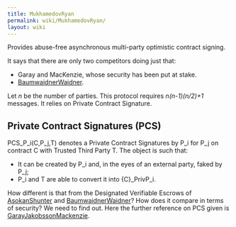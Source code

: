 ```yaml
---
title: MukhamedovRyan
permalink: wiki/MukhamedovRyan/
layout: wiki
---
```


Provides abuse-free asynchronous multi-party optimistic contract
signing.

It says that there are only two competitors doing just that:

-   Garay and MacKenzie, whose security has been put at stake.
-   [BaumwaidnerWaidner](/wiki/BaumwaidnerWaidner "wikilink").

Let *n* be the number of parties. This protocol requires *n(n-1)(n/2)+1*
messages. It relies on Private Contract Signature.

Private Contract Signatures (PCS)
---------------------------------

PCS\_P\_i(C,P\_j,T) denotes a Private Contract Signatures by P\_i for
P\_j on contract C with Trusted Third Party T. The object is such that:

-   It can be created by P\_i and, in the eyes of an external party,
    faked by P\_j;
-   P\_i and T are able to convert it into {C}\_PrivP\_i.

How different is that from the Designated Verifiable Escrows of
[AsokanShunter](/wiki/AsokanShunter "wikilink") and
[BaumwaidnerWaidner](/wiki/BaumwaidnerWaidner "wikilink")? How does it compare
in terms of security? We need to find out. Here the further reference on
PCS given is
[GarayJakobssonMackenzie](/wiki/GarayJakobssonMackenzie "wikilink").
